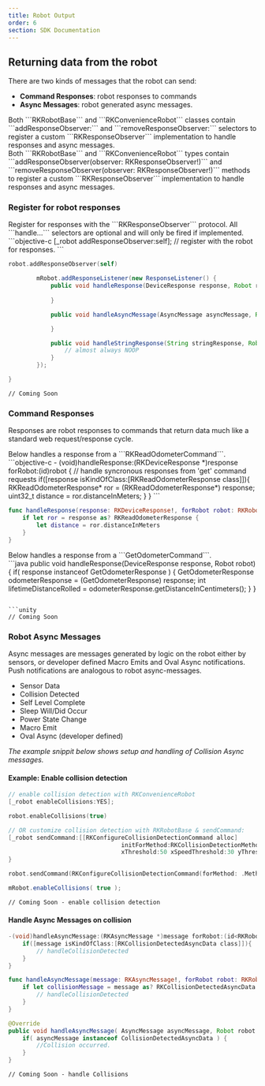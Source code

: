 ```yaml
---
title: Robot Output
order: 6
section: SDK Documentation
---
```

## Returning data from the robot
There are two kinds of messages that the robot can send:
- **Command Responses**: robot responses to commands
- **Async Messages**: robot generated async messages.

<div class="objective-c language-only">
Both ```RKRobotBase``` and ```RKConvenienceRobot``` classes contain ```addResponseObserver:``` and ```removeResponseObserver:``` selectors to register a custom ```RKResponseObserver``` implementation to handle responses and async messages.
</div>

<div class="swift language-only">
Both ```RKRobotBase``` and ```RKConvenienceRobot``` types contain ```addResponseObserver(observer: RKResponseObserver!)``` and ```removeResponseObserver(observer: RKResponseObserver!)``` methods to register a custom ```RKResponseObserver``` implementation to handle responses and async messages.
</div>

### Register for robot responses
<div class = "swift objective-c language-only">
Register for responses with the ```RKResponseObserver``` protocol.  
All ```handle...``` selectors are optional and will only be fired if implemented.
</div>
```objective-c
[_robot addResponseObserver:self]; // register with the robot for responses.
```


```swift
robot.addResponseObserver(self)
```

```java
        mRobot.addResponseListener(new ResponseListener() {
            public void handleResponse(DeviceResponse response, Robot robot) {
                
            }

            public void handleAsyncMessage(AsyncMessage asyncMessage, Robot robot) {

            }

            public void handleStringResponse(String stringResponse, Robot robot) {
            	// almost always NOOP
            }
        });

}
```

```unity
// Coming Soon
```

### Command Responses
Responses are robot responses to commands that return data much like a standard web request/response cycle.  

<div class="swift sobjective-c language-only">
Below handles a response from a ```RKReadOdometerCommand```.
</div>
```objective-c
- (void)handleResponse:(RKDeviceResponse *)response forRobot:(id<RKRobotBase>)robot {
	// handle syncronous responses from 'get' command requests
	if([response isKindOfClass:[RKReadOdometerResponse class]]){
		RKReadOdometerResponse* ror = (RKReadOdometerResponse*) response;
		uint32_t distance = ror.distanceInMeters;
	}
}
```

```swift
func handleResponse(response: RKDeviceResponse!, forRobot robot: RKRobotBase!) {
    if let ror = response as? RKReadOdometerResponse {
        let distance = ror.distanceInMeters
    }
}

```

<div class="java language-only">
Below handles a response from a ```GetOdometerCommand```.
</div>
```java
public void handleResponse(DeviceResponse response, Robot robot) {
	if( response instanceof GetOdometerResponse ) {
        GetOdometerResponse odometerResponse = (GetOdometerResponse) response;
        int lifetimeDistanceRolled = odometerResponse.getDistanceInCentimeters();
    }
}

```

```unity
// Coming Soon

```

### Robot Async Messages
Async messages are messages generated by logic on the robot either by sensors, or developer defined Macro Emits and Oval Async notifications.  Push notifications are analogous to robot async-messages.
- Sensor Data
- Collision Detected
- Self Level Complete
- Sleep Will/Did Occur
- Power State Change
- Macro Emit
- Oval Async (developer defined)

*The example snippit below shows setup and handling of Collision Async messages.*

#### Example: Enable collision detection

```objective-c
// enable collision detection with RKConvenienceRobot
[_robot enableCollisions:YES];
```

```swift
robot.enableCollisions(true)
```

```objective-c
// OR customize collision detection with RKRobotBase & sendCommand:
[_robot sendCommand:[[RKConfigureCollisionDetectionCommand alloc]
								initForMethod:RKCollisionDetectionMethod3
								xThreshold:50 xSpeedThreshold:30 yThreshold:200 ySpeedThreshold:0 postTimeDeadZone:.2]];
}
```

```swift
robot.sendCommand(RKConfigureCollisionDetectionCommand(forMethod: .Method3, xThreshold: 50, xSpeedThreshold: 30, yThreshold: 200, ySpeedThreshold: 0, postTimeDeadZone: 0.2))
```

```java
mRobot.enableCollisions( true );
```

```unity
// Coming Soon - enable collision detection
```

#### Handle Async Messages on collision
```objective-c
-(void)handleAsyncMessage:(RKAsyncMessage *)message forRobot:(id<RKRobotBase>)robot {
	if([message isKindOfClass:[RKCollisionDetectedAsyncData class]]){
		// handleCollisionDetected
	}
}
```

```swift
func handleAsyncMessage(message: RKAsyncMessage!, forRobot robot: RKRobotBase!) {
    if let collisionMessage = message as? RKCollisionDetectedAsyncData {
        // handleCollisionDetected
    }
}
```

```java
@Override
public void handleAsyncMessage( AsyncMessage asyncMessage, Robot robot ) {
    if( asyncMessage instanceof CollisionDetectedAsyncData ) {
        //Collision occurred.
    }
}
```

```unity
// Coming Soon - handle Collisions
```
